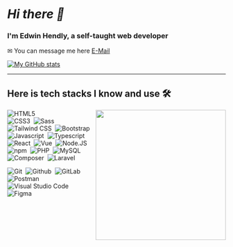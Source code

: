 # _Hi there 👋_

### I'm Edwin Hendly, a self-taught web developer

✉ You can message me here [E-Mail](mailto:edwinhendly17@gmail.com)

[![My GitHub stats](https://github-readme-stats.vercel.app/api?username=neebulaa)](https://github.com/anuraghazra/github-readme-stats)

---

## Here is tech stacks I know and use 🛠

<img src="https://github-readme-stats.vercel.app/api/top-langs/?username=neebulaa&langs_count=10" align="right" width="300px">

![HTML5](https://img.shields.io/badge/-HTML5-2f1a47?style=flat&logo=html5)&nbsp;  
![CSS3](https://img.shields.io/badge/-CSS3-2f1a47?style=flat&logo=css3&logoColor=039be5)&nbsp;
![Sass](https://img.shields.io/badge/-Sass-2f1a47?style=flat&logo=Sass)&nbsp;
![Tailwind CSS](https://img.shields.io/badge/-Tailwind%20CSS-2f1a47?style=flat&logo=tailwindcss)&nbsp;
![Bootstrap](https://img.shields.io/badge/-Bootstrap-2f1a47?style=flat&logo=bootstrap)&nbsp;
![Javascript](https://img.shields.io/badge/-Javascript-2f1a47?style=flat&logo=javascript)&nbsp;
![Typescript](https://img.shields.io/badge/-Typescript-2f1a47?style=flat&logo=typescript)&nbsp;
![React](https://img.shields.io/badge/-React-2f1a47?style=flat&logo=react)&nbsp;
![Vue](https://img.shields.io/badge/-Vue-2f1a47?style=flat&logo=vuedotjs)&nbsp;
![Node.JS](https://img.shields.io/badge/-Node.JS-2f1a47?style=flat&logo=node.js)&nbsp;
![npm](https://img.shields.io/badge/-npm-2f1a47?style=flat&logo=npm)&nbsp;
![PHP](https://img.shields.io/badge/-PHP-2f1a47?style=flat&logo=php)&nbsp;
![MySQL](https://img.shields.io/badge/-MySQL-2f1a47?style=flat&logo=MySQL)&nbsp;
![Composer](https://img.shields.io/badge/-Composer-2f1a47?style=flat&logo=Composer)&nbsp;
![Laravel](https://img.shields.io/badge/-Laravel-2f1a47?style=flat&logo=Laravel)&nbsp;

![Git](https://img.shields.io/badge/-Git-2f1a47?style=flat&logo=git)&nbsp;
![Github](https://img.shields.io/badge/-Github-2f1a47?style=flat&logo=github)&nbsp;
![GitLab](https://img.shields.io/badge/-GitLab-2f1a47?style=flat&logo=GitLab)&nbsp;
![Postman](https://img.shields.io/badge/-Postman-2f1a47?style=flat&logo=Postman)&nbsp;
![Visual Studio Code](https://img.shields.io/badge/-Visual%20Studio%20Code-2f1a47?style=flat&logo=visualstudiocode)&nbsp;
![Figma](https://img.shields.io/badge/-Figma-2f1a47?style=flat&logo=figma)&nbsp;


